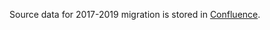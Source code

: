 Source data for 2017-2019 migration is stored in [Confluence](https://apps.nrs.gov.bc.ca/int/confluence/display/BCPRS/All+things+Data).
